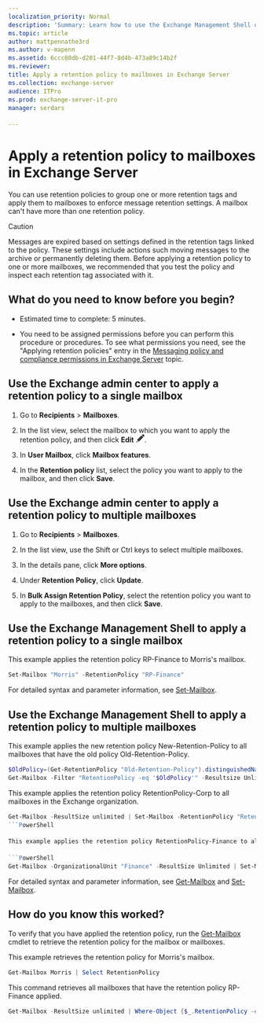 ```yaml
---
localization_priority: Normal
description: 'Summary: Learn how to use the Exchange Management Shell or the Exchange admin center apply a retention policy to mailboxes in Exchange Server 2016 and Exchange Server 2019.'
ms.topic: article
author: mattpennathe3rd
ms.author: v-mapenn
ms.assetid: 6ccc80db-d201-44f7-8d4b-473a89c14b2f
ms.reviewer:
title: Apply a retention policy to mailboxes in Exchange Server
ms.collection: exchange-server
audience: ITPro
ms.prod: exchange-server-it-pro
manager: serdars

---
```


# Apply a retention policy to mailboxes in Exchange Server

You can use retention policies to group one or more retention tags and apply them to mailboxes to enforce message retention settings. A mailbox can't have more than one retention policy.

> [!CAUTION]
> Messages are expired based on settings defined in the retention tags linked to the policy. These settings include actions such moving messages to the archive or permanently deleting them. Before applying a retention policy to one or more mailboxes, we recommended that you test the policy and inspect each retention tag associated with it.

## What do you need to know before you begin?

- Estimated time to complete: 5 minutes.

- You need to be assigned permissions before you can perform this procedure or procedures. To see what permissions you need, see the "Applying retention policies" entry in the [Messaging policy and compliance permissions in Exchange Server](../../permissions/feature-permissions/policy-and-compliance-permissions.md) topic.

## Use the Exchange admin center to apply a retention policy to a single mailbox

1. Go to **Recipients** \> **Mailboxes**.

2. In the list view, select the mailbox to which you want to apply the retention policy, and then click **Edit** ![Edit icon](../../media/ITPro_EAC_EditIcon.png).

3. In **User Mailbox**, click **Mailbox features**.

4. In the **Retention policy** list, select the policy you want to apply to the mailbox, and then click **Save**.

## Use the Exchange admin center to apply a retention policy to multiple mailboxes

1. Go to **Recipients** \> **Mailboxes**.

2. In the list view, use the Shift or Ctrl keys to select multiple mailboxes.

3. In the details pane, click **More options**.

4. Under **Retention Policy**, click **Update**.

5. In **Bulk Assign Retention Policy**, select the retention policy you want to apply to the mailboxes, and then click **Save**.

## Use the Exchange Management Shell to apply a retention policy to a single mailbox

This example applies the retention policy RP-Finance to Morris's mailbox.

```PowerShell
Set-Mailbox "Morris" -RetentionPolicy "RP-Finance"
```

For detailed syntax and parameter information, see [Set-Mailbox](https://docs.microsoft.com/powershell/module/exchange/mailboxes/set-mailbox).

## Use the Exchange Management Shell to apply a retention policy to multiple mailboxes

This example applies the new retention policy New-Retention-Policy to all mailboxes that have the old policy Old-Retention-Policy.

```PowerShell
$OldPolicy=(Get-RetentionPolicy "Old-Retention-Policy").distinguishedName
Get-Mailbox -Filter "RetentionPolicy -eq '$OldPolicy'" -Resultsize Unlimited | Set-Mailbox -RetentionPolicy "New-Retention-Policy"
```

This example applies the retention policy RetentionPolicy-Corp to all mailboxes in the Exchange organization.

```PowerShell
Get-Mailbox -ResultSize unlimited | Set-Mailbox -RetentionPolicy "RetentionPolicy-Corp"
```PowerShell

This example applies the retention policy RetentionPolicy-Finance to all mailboxes in the Finance organizational unit.

```PowerShell
Get-Mailbox -OrganizationalUnit "Finance" -ResultSize Unlimited | Set-Mailbox -RetentionPolicy "RetentionPolicy-Finance"
```

For detailed syntax and parameter information, see [Get-Mailbox](https://docs.microsoft.com/powershell/module/exchange/mailboxes/get-mailbox) and [Set-Mailbox](https://docs.microsoft.com/powershell/module/exchange/mailboxes/set-mailbox).

## How do you know this worked?

To verify that you have applied the retention policy, run the [Get-Mailbox](https://docs.microsoft.com/powershell/module/exchange/mailboxes/get-mailbox) cmdlet to retrieve the retention policy for the mailbox or mailboxes.

This example retrieves the retention policy for Morris's mailbox.

```PowerShell
Get-Mailbox Morris | Select RetentionPolicy
```

This command retrieves all mailboxes that have the retention policy RP-Finance applied.

```PowerShell
Get-Mailbox -ResultSize unlimited | Where-Object {$_.RetentionPolicy -eq "RP-Finance"} | Format-Table Name,RetentionPolicy -Auto
```
